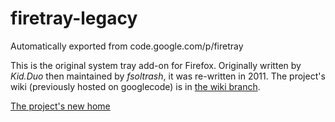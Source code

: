 # firetray-legacy
Automatically exported from code.google.com/p/firetray

This is the original system tray add-on for Firefox.
Originally written by *Kid.Duo* then maintained by *fsoltrash*, it was re-written in 2011.
The project's wiki (previously hosted on googlecode) is in [the wiki branch](/foudfou/firetray-legacy/tree/wiki).

[The project's new home](/foudfou/firetray/)
